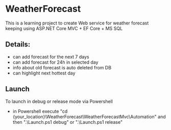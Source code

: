 # WeatherForecast
This is a learning project to create Web service for weather forecast keeping using ASP.NET Core MVC + EF Core + MS SQL

## Details:
- can add forecast for the next 7 days
- can add forecast for 24h in selected day
- info about old forecast is auto deleted from DB
- can highlight next hottest day

## Launch
To launch in debug or release mode via Powershell
- in Powershell execute "cd {your_location}\WeatherForecast\WeatherForecastMvc\Automation\" and then ".\Launch.ps1 debug" or ".\Launch.ps1 release"
